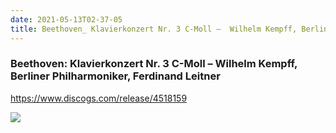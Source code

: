 ```yaml
---
date: 2021-05-13T02-37-05
title: Beethoven_ Klavierkonzert Nr. 3 C-Moll –  Wilhelm Kempff, Berliner Philharmoniker, Ferdinand Leitner
---
```

### Beethoven: Klavierkonzert Nr. 3 C-Moll –  Wilhelm Kempff, Berliner Philharmoniker, Ferdinand Leitner
https://www.discogs.com/release/4518159

![](dayone-moment://F74A6B831F284B709345C3E28FF815E8)
